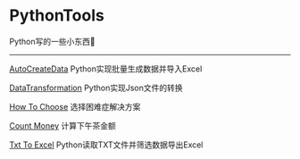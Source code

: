 # PythonTools
Python写的一些小东西🧐

---

[AutoCreateData][1]  Python实现批量生成数据并导入Excel

[DataTransformation][2]  Python实现Json文件的转换

[How To Choose][3]  选择困难症解决方案

[Count Money][4]  计算下午茶金额

[Txt To Excel][5] Python读取TXT文件并筛选数据导出Excel

[1]:https://github.com/DDDDanny/PythonTools/tree/master/AutoCreateData

[2]:https://github.com/DDDDanny/PythonTools/tree/master/DataTransformation

[3]:https://github.com/DDDDanny/PythonTools/tree/master/HowToChoose

[4]:https://github.com/DDDDanny/PythonTools/tree/master/CountMoney

[5]:https://github.com/DDDDanny/PythonTools/tree/master/TxtToExcel

